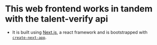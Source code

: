 # This web frontend works in tandem with the talent-verify api

-  It is built using [Next.js](https://nextjs.org/), a react framework and is bootstrapped with [`create-next-app`](https://github.com/vercel/next.js/tree/canary/packages/create-next-app).
